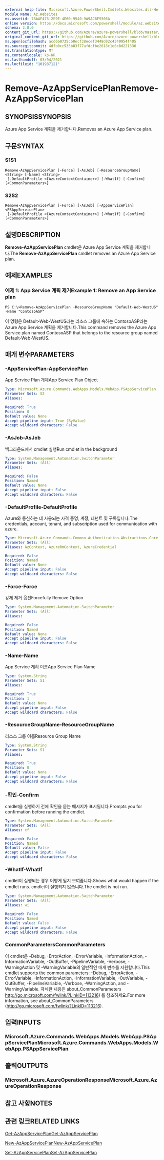 ```yaml
---
external help file: Microsoft.Azure.PowerShell.Cmdlets.Websites.dll-Help.xml
Module Name: Az.Websites
ms.assetid: 78AAF476-2E9E-4E60-9940-9A9AC6F9506A
online version: https://docs.microsoft.com/powershell/module/az.websites/remove-azappserviceplan
schema: 2.0.0
content_git_url: https://github.com/Azure/azure-powershell/blob/master/src/Websites/Websites/help/Remove-AzAppServicePlan.md
original_content_git_url: https://github.com/Azure/azure-powershell/blob/master/src/Websites/Websites/help/Remove-AzAppServicePlan.md
ms.openlocfilehash: acd6b0735cb0ecf38ecef3448d02c4349954f405
ms.sourcegitcommit: 4dfb0cc533b83f77afdcfbe2618c1e6c8d221330
ms.translationtype: MT
ms.contentlocale: ko-KR
ms.lasthandoff: 03/04/2021
ms.locfileid: "101987121"
---
```

# <span data-ttu-id="1440c-101">Remove-AzAppServicePlan</span><span class="sxs-lookup"><span data-stu-id="1440c-101">Remove-AzAppServicePlan</span></span>

## <span data-ttu-id="1440c-102">SYNOPSIS</span><span class="sxs-lookup"><span data-stu-id="1440c-102">SYNOPSIS</span></span>
<span data-ttu-id="1440c-103">Azure App Service 계획을 제거합니다.</span><span class="sxs-lookup"><span data-stu-id="1440c-103">Removes an Azure App Service plan.</span></span>

## <span data-ttu-id="1440c-104">구문</span><span class="sxs-lookup"><span data-stu-id="1440c-104">SYNTAX</span></span>

### <span data-ttu-id="1440c-105">S1</span><span class="sxs-lookup"><span data-stu-id="1440c-105">S1</span></span>
```
Remove-AzAppServicePlan [-Force] [-AsJob] [-ResourceGroupName] <String> [-Name] <String>
 [-DefaultProfile <IAzureContextContainer>] [-WhatIf] [-Confirm] [<CommonParameters>]
```

### <span data-ttu-id="1440c-106">S2</span><span class="sxs-lookup"><span data-stu-id="1440c-106">S2</span></span>
```
Remove-AzAppServicePlan [-Force] [-AsJob] [-AppServicePlan] <PSAppServicePlan>
 [-DefaultProfile <IAzureContextContainer>] [-WhatIf] [-Confirm] [<CommonParameters>]
```

## <span data-ttu-id="1440c-107">설명</span><span class="sxs-lookup"><span data-stu-id="1440c-107">DESCRIPTION</span></span>
<span data-ttu-id="1440c-108">**Remove-AzAppServicePlan** cmdlet은 Azure App Service 계획을 제거합니다.</span><span class="sxs-lookup"><span data-stu-id="1440c-108">The **Remove-AzAppServicePlan** cmdlet removes an Azure App Service plan.</span></span>

## <span data-ttu-id="1440c-109">예제</span><span class="sxs-lookup"><span data-stu-id="1440c-109">EXAMPLES</span></span>

### <span data-ttu-id="1440c-110">예제 1: App Service 계획 제거</span><span class="sxs-lookup"><span data-stu-id="1440c-110">Example 1: Remove an App Service plan</span></span>
```
PS C:\>Remove-AzAppServicePlan -ResourceGroupName "Default-Web-WestUS" -Name "ContosoASP"
```

<span data-ttu-id="1440c-111">이 명령은 Default-Web-WestUS라는 리소스 그룹에 속하는 ContosoASP라는 Azure App Service 계획을 제거합니다.</span><span class="sxs-lookup"><span data-stu-id="1440c-111">This command removes the Azure App Service plan named ContosoASP that belongs to the resource group named Default-Web-WestUS.</span></span>

## <span data-ttu-id="1440c-112">매개 변수</span><span class="sxs-lookup"><span data-stu-id="1440c-112">PARAMETERS</span></span>

### <span data-ttu-id="1440c-113">-AppServicePlan</span><span class="sxs-lookup"><span data-stu-id="1440c-113">-AppServicePlan</span></span>
<span data-ttu-id="1440c-114">App Service Plan 개체</span><span class="sxs-lookup"><span data-stu-id="1440c-114">App Service Plan Object</span></span>

```yaml
Type: Microsoft.Azure.Commands.WebApps.Models.WebApp.PSAppServicePlan
Parameter Sets: S2
Aliases:

Required: True
Position: 0
Default value: None
Accept pipeline input: True (ByValue)
Accept wildcard characters: False
```

### <span data-ttu-id="1440c-115">-AsJob</span><span class="sxs-lookup"><span data-stu-id="1440c-115">-AsJob</span></span>
<span data-ttu-id="1440c-116">백그라운드에서 cmdlet 실행</span><span class="sxs-lookup"><span data-stu-id="1440c-116">Run cmdlet in the background</span></span>

```yaml
Type: System.Management.Automation.SwitchParameter
Parameter Sets: (All)
Aliases:

Required: False
Position: Named
Default value: None
Accept pipeline input: False
Accept wildcard characters: False
```

### <span data-ttu-id="1440c-117">-DefaultProfile</span><span class="sxs-lookup"><span data-stu-id="1440c-117">-DefaultProfile</span></span>
<span data-ttu-id="1440c-118">Azure와 통신하는 데 사용되는 자격 증명, 계정, 테넌트 및 구독입니다.</span><span class="sxs-lookup"><span data-stu-id="1440c-118">The credentials, account, tenant, and subscription used for communication with azure.</span></span>

```yaml
Type: Microsoft.Azure.Commands.Common.Authentication.Abstractions.Core.IAzureContextContainer
Parameter Sets: (All)
Aliases: AzContext, AzureRmContext, AzureCredential

Required: False
Position: Named
Default value: None
Accept pipeline input: False
Accept wildcard characters: False
```

### <span data-ttu-id="1440c-119">-Force</span><span class="sxs-lookup"><span data-stu-id="1440c-119">-Force</span></span>
<span data-ttu-id="1440c-120">강제 제거 옵션</span><span class="sxs-lookup"><span data-stu-id="1440c-120">Forcefully Remove Option</span></span>

```yaml
Type: System.Management.Automation.SwitchParameter
Parameter Sets: (All)
Aliases:

Required: False
Position: Named
Default value: None
Accept pipeline input: False
Accept wildcard characters: False
```

### <span data-ttu-id="1440c-121">-Name</span><span class="sxs-lookup"><span data-stu-id="1440c-121">-Name</span></span>
<span data-ttu-id="1440c-122">App Service 계획 이름</span><span class="sxs-lookup"><span data-stu-id="1440c-122">App Service Plan Name</span></span>

```yaml
Type: System.String
Parameter Sets: S1
Aliases:

Required: True
Position: 1
Default value: None
Accept pipeline input: False
Accept wildcard characters: False
```

### <span data-ttu-id="1440c-123">-ResourceGroupName</span><span class="sxs-lookup"><span data-stu-id="1440c-123">-ResourceGroupName</span></span>
<span data-ttu-id="1440c-124">리소스 그룹 이름</span><span class="sxs-lookup"><span data-stu-id="1440c-124">Resource Group Name</span></span>

```yaml
Type: System.String
Parameter Sets: S1
Aliases:

Required: True
Position: 0
Default value: None
Accept pipeline input: False
Accept wildcard characters: False
```

### <span data-ttu-id="1440c-125">-확인</span><span class="sxs-lookup"><span data-stu-id="1440c-125">-Confirm</span></span>
<span data-ttu-id="1440c-126">cmdlet을 실행하기 전에 확인을 묻는 메시지가 표시됩니다.</span><span class="sxs-lookup"><span data-stu-id="1440c-126">Prompts you for confirmation before running the cmdlet.</span></span>

```yaml
Type: System.Management.Automation.SwitchParameter
Parameter Sets: (All)
Aliases: cf

Required: False
Position: Named
Default value: False
Accept pipeline input: False
Accept wildcard characters: False
```

### <span data-ttu-id="1440c-127">-WhatIf</span><span class="sxs-lookup"><span data-stu-id="1440c-127">-WhatIf</span></span>
<span data-ttu-id="1440c-128">cmdlet이 실행되는 경우 어떻게 될지 보여줍니다.</span><span class="sxs-lookup"><span data-stu-id="1440c-128">Shows what would happen if the cmdlet runs.</span></span>
<span data-ttu-id="1440c-129">cmdlet이 실행되지 않습니다.</span><span class="sxs-lookup"><span data-stu-id="1440c-129">The cmdlet is not run.</span></span>

```yaml
Type: System.Management.Automation.SwitchParameter
Parameter Sets: (All)
Aliases: wi

Required: False
Position: Named
Default value: False
Accept pipeline input: False
Accept wildcard characters: False
```

### <span data-ttu-id="1440c-130">CommonParameters</span><span class="sxs-lookup"><span data-stu-id="1440c-130">CommonParameters</span></span>
<span data-ttu-id="1440c-131">이 cmdlet은 -Debug, -ErrorAction, -ErrorVariable, -InformationAction, -InformationVariable, -OutBuffer, -PipelineVariable, -Verbose, -WarningAction 및 -WarningVariable의 일반적인 매개 변수를 지원합니다.</span><span class="sxs-lookup"><span data-stu-id="1440c-131">This cmdlet supports the common parameters: -Debug, -ErrorAction, -ErrorVariable, -InformationAction, -InformationVariable, -OutVariable, -OutBuffer, -PipelineVariable, -Verbose, -WarningAction, and -WarningVariable.</span></span> <span data-ttu-id="1440c-132">자세한 내용은 about_CommonParameters http://go.microsoft.com/fwlink/?LinkID=113216) 를 참조하세요.</span><span class="sxs-lookup"><span data-stu-id="1440c-132">For more information, see about_CommonParameters (http://go.microsoft.com/fwlink/?LinkID=113216).</span></span>

## <span data-ttu-id="1440c-133">입력</span><span class="sxs-lookup"><span data-stu-id="1440c-133">INPUTS</span></span>

### <span data-ttu-id="1440c-134">Microsoft.Azure.Commands.WebApps.Models.WebApp.PSAppServicePlan</span><span class="sxs-lookup"><span data-stu-id="1440c-134">Microsoft.Azure.Commands.WebApps.Models.WebApp.PSAppServicePlan</span></span>

## <span data-ttu-id="1440c-135">출력</span><span class="sxs-lookup"><span data-stu-id="1440c-135">OUTPUTS</span></span>

### <span data-ttu-id="1440c-136">Microsoft.Azure.AzureOperationResponse</span><span class="sxs-lookup"><span data-stu-id="1440c-136">Microsoft.Azure.AzureOperationResponse</span></span>

## <span data-ttu-id="1440c-137">참고 사항</span><span class="sxs-lookup"><span data-stu-id="1440c-137">NOTES</span></span>

## <span data-ttu-id="1440c-138">관련 링크</span><span class="sxs-lookup"><span data-stu-id="1440c-138">RELATED LINKS</span></span>

[<span data-ttu-id="1440c-139">Get-AzAppServicePlan</span><span class="sxs-lookup"><span data-stu-id="1440c-139">Get-AzAppServicePlan</span></span>](./Get-AzAppServicePlan.md)

[<span data-ttu-id="1440c-140">New-AzAppServicePlan</span><span class="sxs-lookup"><span data-stu-id="1440c-140">New-AzAppServicePlan</span></span>](./New-AzAppServicePlan.md)

[<span data-ttu-id="1440c-141">Set-AzAppServicePlan</span><span class="sxs-lookup"><span data-stu-id="1440c-141">Set-AzAppServicePlan</span></span>](./Set-AzAppServicePlan.md)


